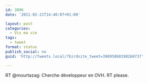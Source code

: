 ```yaml
---
id: 3096
date: '2011-02-21T14:40:07+01:00'

layout: post
categories:
  - Vis ma vie
tags:
  - tweet
format: status
publish_social: no
guid: 'http://tweets.local/?birdsite_tweet=39695868198260737'

---
```


RT @mourtazag: Cherche développeur en OVH. RT please.